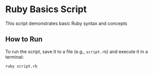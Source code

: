 # Ruby Basics Script

This script demonstrates basic Ruby syntax and concepts
## How to Run

To run the script, save it to a file (e.g., `script.rb`) and execute it in a terminal:

```bash
ruby script.rb

